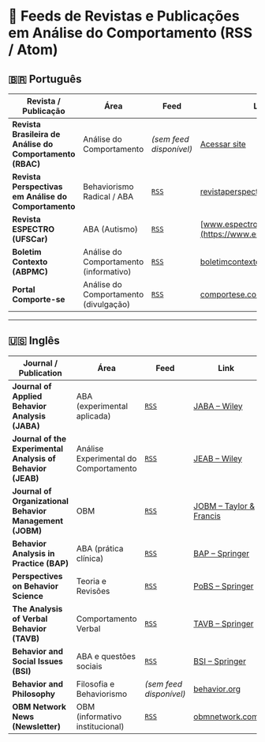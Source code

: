 # 🧠 Feeds de Revistas e Publicações em Análise do Comportamento (RSS / Atom)

## 🇧🇷 **Português**

| Revista / Publicação | Área | Feed | Link |
|----------------------|------|------|------|
| **Revista Brasileira de Análise do Comportamento (RBAC)** | Análise do Comportamento | *(sem feed disponível)* | [Acessar site](https://periodicos.ufpa.br/index.php/rebac) |
| **Revista Perspectivas em Análise do Comportamento** | Behaviorismo Radical / ABA | [`RSS`](https://revistaperspectivas.org/perspectivas/gateway/plugin/WebFeedGatewayPlugin/rss2) | [revistaperspectivas.org](https://revistaperspectivas.org) |
| **Revista ESPECTRO (UFSCar)** | ABA (Autismo) | [`RSS`](https://www.espectro.ufscar.br/index.php/1979/gateway/plugin/WebFeedGatewayPlugin/rss2) | [www.espectro.ufscar.br](https://www.espectro.ufscar.br) |
| **Boletim Contexto (ABPMC)** | Análise do Comportamento (informativo) | [`RSS`](https://boletimcontexto.wordpress.com/feed) | [boletimcontexto.wordpress.com](https://boletimcontexto.wordpress.com) |
| **Portal Comporte-se** | Análise do Comportamento (divulgação) | [`RSS`](https://comportese.com/feed) | [comportese.com](https://comportese.com) |

---

## 🇺🇸 **Inglês**

| Journal / Publication | Área | Feed | Link |
|-----------------------|------|------|------|
| **Journal of Applied Behavior Analysis (JABA)** | ABA (experimental aplicada) | [`RSS`](https://onlinelibrary.wiley.com/rss/journal/10.1002/(ISSN)1938-3703) | [JABA – Wiley](https://onlinelibrary.wiley.com/journal/19383703) |
| **Journal of the Experimental Analysis of Behavior (JEAB)** | Análise Experimental do Comportamento | [`RSS`](https://onlinelibrary.wiley.com/rss/journal/10.1002/(ISSN)1938-3711) | [JEAB – Wiley](https://onlinelibrary.wiley.com/journal/19383711) |
| **Journal of Organizational Behavior Management (JOBM)** | OBM | [`RSS`](https://www.tandfonline.com/feed/rss/worg20) | [JOBM – Taylor & Francis](https://www.tandfonline.com/journals/worg20) |
| **Behavior Analysis in Practice (BAP)** | ABA (prática clínica) | [`RSS`](https://link.springer.com/search.rss?facet-journal-id=40617&facet-content-type=Article) | [BAP – Springer](https://link.springer.com/journal/40617) |
| **Perspectives on Behavior Science** | Teoria e Revisões | [`RSS`](https://link.springer.com/search.rss?facet-journal-id=40614&facet-content-type=Article) | [PoBS – Springer](https://link.springer.com/journal/40614) |
| **The Analysis of Verbal Behavior (TAVB)** | Comportamento Verbal | [`RSS`](https://link.springer.com/search.rss?facet-journal-id=40616&facet-content-type=Article) | [TAVB – Springer](https://link.springer.com/journal/40616) |
| **Behavior and Social Issues (BSI)** | ABA e questões sociais | [`RSS`](https://link.springer.com/search.rss?facet-journal-id=42822&facet-content-type=Article) | [BSI – Springer](https://link.springer.com/journal/42822) |
| **Behavior and Philosophy** | Filosofia e Behaviorismo | *(sem feed disponível)* | [behavior.org](http://www.behavior.org/journals_BP.asp) |
| **OBM Network News (Newsletter)** | OBM (informativo institucional) | [`RSS`](http://www.obmnetwork.com/resource/rss/news.rss) | [obmnetwork.com](https://www.obmnetwork.com/news/) |
